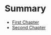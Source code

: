 # Summary

* [First Chapter](db/week1/01_introduction/000_scalableDataScience.md)
* [Second Chapter](db/IntroScalaNotebooks.md)
